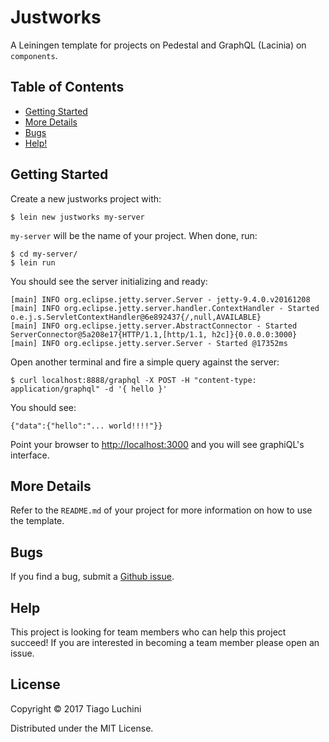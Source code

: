# Justworks

A Leiningen template for projects on Pedestal and GraphQL (Lacinia) on `components`.

## Table of Contents

* [Getting Started](#getting-started)
* [More Details](#more-details)
* [Bugs](#bugs)
* [Help!](#help)

## Getting Started

Create a new justworks project with:

    $ lein new justworks my-server

`my-server` will be the name of your project. When done, run:

    $ cd my-server/
    $ lein run

You should see the server initializing and ready:

```
[main] INFO org.eclipse.jetty.server.Server - jetty-9.4.0.v20161208
[main] INFO org.eclipse.jetty.server.handler.ContextHandler - Started o.e.j.s.ServletContextHandler@6e892437{/,null,AVAILABLE}
[main] INFO org.eclipse.jetty.server.AbstractConnector - Started ServerConnector@5a208e17{HTTP/1.1,[http/1.1, h2c]}{0.0.0.0:3000}
[main] INFO org.eclipse.jetty.server.Server - Started @17352ms
```

Open another terminal and fire a simple query against the server:

    $ curl localhost:8888/graphql -X POST -H "content-type: application/graphql" -d '{ hello }'

You should see:

    {"data":{"hello":"... world!!!!"}}

Point your browser to [http://localhost:3000](http://localhost:3000) and you will see graphiQL's interface.

## More Details

Refer to the `README.md` of your project for more information on how to use the template.

## Bugs

If you find a bug, submit a [Github issue](https://github.com/workco/justworks/issues).

## Help

This project is looking for team members who can help this project succeed!
If you are interested in becoming a team member please open an issue.

## License

Copyright © 2017 Tiago Luchini

Distributed under the MIT License.

